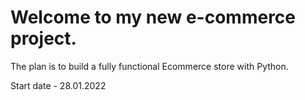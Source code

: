 Welcome to my new e-commerce project.
===========
The plan is to build a fully functional Ecommerce store with Python.

Start date - 28.01.2022
